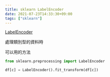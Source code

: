 ```yaml
---
title: sklearn LabelEncoder
date: 2021-07-23T14:33:30+09:00
tags: ["sklearn"]
---
```

[LabelEncoder](https://scikit-learn.org/stable/modules/generated/sklearn.preprocessing.LabelEncoder.html)

處理類別型的資料時

可以用的方法

```python
from sklearn.preprocessing import LabelEncoder

df[c] = LabelEncoder().fit_transform(df[c])
```
